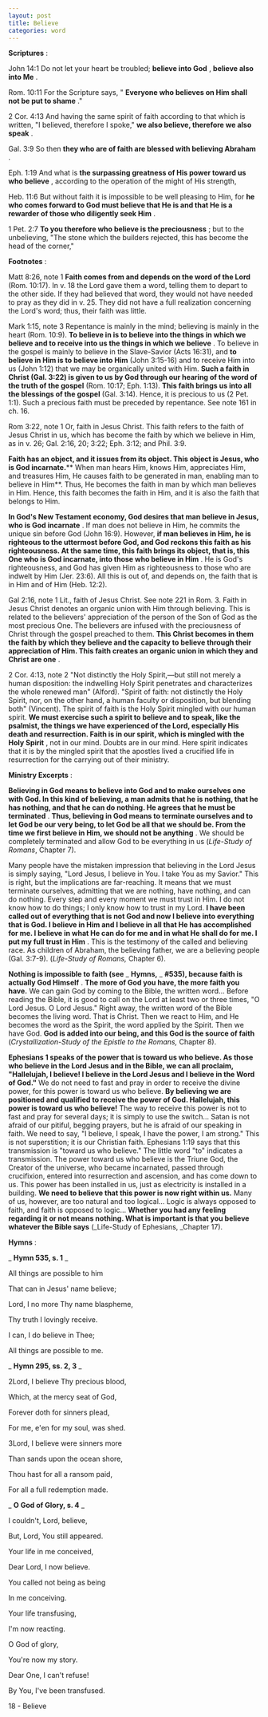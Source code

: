 ```yaml
---
layout: post
title: Believe
categories: word
---
```


**Scriptures** :

John 14:1 Do not let your heart be troubled; **believe into God** , **believe also into Me** .

Rom. 10:11 For the Scripture says, " **Everyone who believes on Him shall not be put to shame** ."

2 Cor. 4:13 And having the same spirit of faith according to that which is written, "I believed, therefore I spoke," **we also believe, therefore we also speak** .

Gal. 3:9 So then **they who are of faith are blessed with believing Abraham** .

Eph. 1:19 And what is **the surpassing greatness of His power toward us who believe** , according to the operation of the might of His strength,

Heb. 11:6 But without faith it is impossible to be well pleasing to Him, for **he who comes forward to God must believe that He is and that He is a rewarder of those who diligently seek Him** .

1 Pet. 2:7 **To you therefore who believe is the preciousness** ; but to the unbelieving, "The stone which the builders rejected, this has become the head of the corner,"

**Footnotes** :

Matt 8:26, note 1 **Faith comes from and depends on the word of the Lord** (Rom. 10:17). In v. 18 the Lord gave them a word, telling them to depart to the other side. If they had believed that word, they would not have needed to pray as they did in v. 25. They did not have a full realization concerning the Lord's word; thus, their faith was little.

Mark 1:15, note 3 Repentance is mainly in the mind; believing is mainly in the heart (Rom. 10:9). **To believe in is to believe into the things in which we believe and to receive into us the things in which we believe** . To believe in the gospel is mainly to believe in the Slave-Savior (Acts 16:31), and **to believe in Him is to believe into Him** (John 3:15-16) and to receive Him into us (John 1:12) that we may be organically united with Him. **Such a faith in Christ (Gal. 3:22) is given to us by God through our hearing of the word of the truth of the gospel** (Rom. 10:17; Eph. 1:13). **This faith brings us into all the blessings of the gospel** (Gal. 3:14). Hence, it is precious to us (2 Pet. 1:1). Such a precious faith must be preceded by repentance. See note 161 in ch. 16.

Rom 3:22, note 1 Or, faith in Jesus Christ. This faith refers to the faith of Jesus Christ in us, which has become the faith by which we believe in Him, as in v. 26; Gal. 2:16, 20; 3:22; Eph. 3:12; and Phil. 3:9.

**Faith has an object, and it issues from its object. This object is Jesus, who is God incarnate.**** When man hears Him, knows Him, appreciates Him, and treasures Him, He causes faith to be generated in man, enabling man to believe in Him**. Thus, He becomes the faith in man by which man believes in Him. Hence, this faith becomes the faith in Him, and it is also the faith that belongs to Him.

**In God's New Testament economy, God desires that man believe in Jesus, who is God incarnate** . If man does not believe in Him, he commits the unique sin before God (John 16:9). However, **if man believes in Him, he is righteous to the uttermost before God, and God reckons this faith as his righteousness. At the same time, this faith brings its object, that is, this One who is God incarnate, into those who believe in Him** . He is God's righteousness, and God has given Him as righteousness to those who are indwelt by Him (Jer. 23:6). All this is out of, and depends on, the faith that is in Him and of Him (Heb. 12:2).

Gal 2:16, note 1 Lit., faith of Jesus Christ. See note 221 in Rom. 3. Faith in Jesus Christ denotes an organic union with Him through believing. This is related to the believers' appreciation of the person of the Son of God as the most precious One. The believers are infused with the preciousness of Christ through the gospel preached to them. **This Christ becomes in them the faith by which they believe and the capacity to believe through their appreciation of Him. This faith creates an organic union in which they and Christ are one** .

2 Cor. 4:13, note 2 "Not distinctly the Holy Spirit,—but still not merely a human disposition: the indwelling Holy Spirit penetrates and characterizes the whole renewed man" (Alford). "Spirit of faith: not distinctly the Holy Spirit, nor, on the other hand, a human faculty or disposition, but blending both" (Vincent). The spirit of faith is the Holy Spirit mingled with our human spirit. **We must exercise such a spirit to believe and to speak, like the psalmist, the things we have experienced of the Lord, especially His death and resurrection. Faith is in our spirit, which is mingled with the Holy Spirit** , not in our mind. Doubts are in our mind. Here spirit indicates that it is by the mingled spirit that the apostles lived a crucified life in resurrection for the carrying out of their ministry.

**Ministry Excerpts** :

**Believing in God means to believe into God and to make ourselves one with God. In this kind of believing, a man admits that he is nothing, that he has nothing, and that he can do nothing. He agrees that he must be terminated** . **Thus, believing in God means to terminate ourselves and to let God be our very being, to let God be all that we should be. From the time we first believe in Him, we should not be anything** . We should be completely terminated and allow God to be everything in us (_Life-Study of Romans_, Chapter 7).

Many people have the mistaken impression that believing in the Lord Jesus is simply saying, "Lord Jesus, I believe in You. I take You as my Savior." This is right, but the implications are far-reaching. It means that we must terminate ourselves, admitting that we are nothing, have nothing, and can do nothing. Every step and every moment we must trust in Him. I do not know how to do things; I only know how to trust in my Lord. **I have been called out of everything that is not God and now I believe into everything that is God. I believe in Him and I believe in all that He has accomplished for me. I believe in what He can do for me and in what He shall do for me. I put my full trust in Him** . This is the testimony of the called and believing race. As children of Abraham, the believing father, we are a believing people (Gal. 3:7-9). (_Life-Study of Romans,_ Chapter 6).

**Nothing is impossible to faith (see** _ **Hymns,** _ **#535), because faith is actually God Himself** . **The more of God you have, the more faith you have.** We can gain God by coming to the Bible, the written word… Before reading the Bible, it is good to call on the Lord at least two or three times, "O Lord Jesus. O Lord Jesus." Right away, the written word of the Bible becomes the living word. That is Christ. Then we react to Him, and He becomes the word as the Spirit, the word applied by the Spirit. Then we have God. **God is added into our being, and this God is the source of faith** (_Crystallization-Study of the Epistle to the Romans,_ Chapter 8).

**Ephesians 1 speaks of the power that is toward us who believe. As those who believe in the Lord Jesus and in the Bible, we can all proclaim, "Hallelujah, I believe! I believe in the Lord Jesus and I believe in the Word of God."** We do not need to fast and pray in order to receive the divine power, for this power is toward us who believe. **By believing we are positioned and qualified to receive the power of God. Hallelujah, this power is toward us who believe!** The way to receive this power is not to fast and pray for several days; it is simply to use the switch… Satan is not afraid of our pitiful, begging prayers, but he is afraid of our speaking in faith. We need to say, "I believe, I speak, I have the power, I am strong." This is not superstition; it is our Christian faith. Ephesians 1:19 says that this transmission is "toward us who believe." The little word "to" indicates a transmission. The power toward us who believe is the Triune God, the Creator of the universe, who became incarnated, passed through crucifixion, entered into resurrection and ascension, and has come down to us. This power has been installed in us, just as electricity is installed in a building. **We need to believe that this power is now right within us.** Many of us, however, are too natural and too logical… Logic is always opposed to faith, and faith is opposed to logic… **Whether you had any feeling regarding it or not means nothing. What is important is that you believe whatever the Bible says** (_Life-Study of Ephesians, _Chapter 17).

**Hymns** :

_ **Hymn 535, s. 1** _

All things are possible to him

That can in Jesus' name believe;

Lord, I no more Thy name blaspheme,

Thy truth I lovingly receive.

I can, I do believe in Thee;

All things are possible to me.

_ **Hymn 295, ss. 2, 3** _

2Lord, I believe Thy precious blood,

Which, at the mercy seat of God,

Forever doth for sinners plead,

For me, e'en for my soul, was shed.

3Lord, I believe were sinners more

Than sands upon the ocean shore,

Thou hast for all a ransom paid,

For all a full redemption made.

_ **O God of Glory, s. 4** _

I couldn't, Lord, believe,

But, Lord, You still appeared.

Your life in me conceived,

Dear Lord, I now believe.

You called not being as being

In me conceiving.

Your life transfusing,

I'm now reacting.

O God of glory,

You're now my story.

Dear One, I can't refuse!

By You, I've been transfused.

18 - Believe
